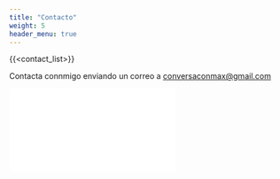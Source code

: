 ```yaml
---
title: "Contacto"
weight: 5
header_menu: true
---
```

{{<contact_list>}}

Contacta connmigo enviando un correo a [conversaconmax@gmail.com](mailto:conversaconmax@gmail.com?subject=¡Hola!)

![flyer_conversaconmax](flyer_conversaconmax.pdf)